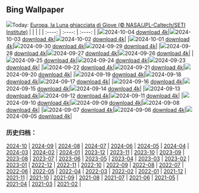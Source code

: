 ## Bing Wallpaper
![](https://cn.bing.com/th?id=OHR.EuropaMoon_IT-IT5266996752_UHD.jpg&w=1000)Today: [Europa, la Luna ghiacciata di Giove (© NASA/JPL-Caltech/SETI Institute)](https://cn.bing.com/th?id=OHR.EuropaMoon_IT-IT5266996752_UHD.jpg&rf=LaDigue_UHD.jpg&pid=hp&w=3840&h=2160&rs=1&c=4)
|      |      |      |
| :----: | :----: | :----: |
|![](https://cn.bing.com/th?id=OHR.EuropaMoon_IT-IT5266996752_UHD.jpg&pid=hp&w=384&h=216&rs=1&c=4)2024-10-04 [download 4k](https://cn.bing.com/th?id=OHR.EuropaMoon_IT-IT5266996752_UHD.jpg&rf=LaDigue_UHD.jpg&pid=hp&w=3840&h=2160&rs=1&c=4)|![](https://cn.bing.com/th?id=OHR.TajMahalReflection_IT-IT1242921978_UHD.jpg&pid=hp&w=384&h=216&rs=1&c=4)2024-10-03 [download 4k](https://cn.bing.com/th?id=OHR.TajMahalReflection_IT-IT1242921978_UHD.jpg&rf=LaDigue_UHD.jpg&pid=hp&w=3840&h=2160&rs=1&c=4)|![](https://cn.bing.com/th?id=OHR.LakeInItalianNonni_IT-IT2833873964_UHD.jpg&pid=hp&w=384&h=216&rs=1&c=4)2024-10-02 [download 4k](https://cn.bing.com/th?id=OHR.LakeInItalianNonni_IT-IT2833873964_UHD.jpg&rf=LaDigue_UHD.jpg&pid=hp&w=3840&h=2160&rs=1&c=4)|
|![](https://cn.bing.com/th?id=OHR.HalfDomeYosemite_IT-IT2723116418_UHD.jpg&pid=hp&w=384&h=216&rs=1&c=4)2024-10-01 [download 4k](https://cn.bing.com/th?id=OHR.HalfDomeYosemite_IT-IT2723116418_UHD.jpg&rf=LaDigue_UHD.jpg&pid=hp&w=3840&h=2160&rs=1&c=4)|![](https://cn.bing.com/th?id=OHR.WalrusNorway_IT-IT2593695501_UHD.jpg&pid=hp&w=384&h=216&rs=1&c=4)2024-09-30 [download 4k](https://cn.bing.com/th?id=OHR.WalrusNorway_IT-IT2593695501_UHD.jpg&rf=LaDigue_UHD.jpg&pid=hp&w=3840&h=2160&rs=1&c=4)|![](https://cn.bing.com/th?id=OHR.ConnecticutBridge_IT-IT2485348656_UHD.jpg&pid=hp&w=384&h=216&rs=1&c=4)2024-09-29 [download 4k](https://cn.bing.com/th?id=OHR.ConnecticutBridge_IT-IT2485348656_UHD.jpg&rf=LaDigue_UHD.jpg&pid=hp&w=3840&h=2160&rs=1&c=4)|
|![](https://cn.bing.com/th?id=OHR.FloridaSeashore_IT-IT3615650453_UHD.jpg&pid=hp&w=384&h=216&rs=1&c=4)2024-09-28 [download 4k](https://cn.bing.com/th?id=OHR.FloridaSeashore_IT-IT3615650453_UHD.jpg&rf=LaDigue_UHD.jpg&pid=hp&w=3840&h=2160&rs=1&c=4)|![](https://cn.bing.com/th?id=OHR.VeniceAerial_IT-IT9053737522_UHD.jpg&pid=hp&w=384&h=216&rs=1&c=4)2024-09-27 [download 4k](https://cn.bing.com/th?id=OHR.VeniceAerial_IT-IT9053737522_UHD.jpg&rf=LaDigue_UHD.jpg&pid=hp&w=3840&h=2160&rs=1&c=4)|![](https://cn.bing.com/th?id=OHR.WindRiverAlaska_IT-IT8914553087_UHD.jpg&pid=hp&w=384&h=216&rs=1&c=4)2024-09-26 [download 4k](https://cn.bing.com/th?id=OHR.WindRiverAlaska_IT-IT8914553087_UHD.jpg&rf=LaDigue_UHD.jpg&pid=hp&w=3840&h=2160&rs=1&c=4)|
|![](https://cn.bing.com/th?id=OHR.FestivalMedioevo_IT-IT1145169158_UHD.jpg&pid=hp&w=384&h=216&rs=1&c=4)2024-09-25 [download 4k](https://cn.bing.com/th?id=OHR.FestivalMedioevo_IT-IT1145169158_UHD.jpg&rf=LaDigue_UHD.jpg&pid=hp&w=3840&h=2160&rs=1&c=4)|![](https://cn.bing.com/th?id=OHR.SkaftafellWaterfall_IT-IT8228006063_UHD.jpg&pid=hp&w=384&h=216&rs=1&c=4)2024-09-24 [download 4k](https://cn.bing.com/th?id=OHR.SkaftafellWaterfall_IT-IT8228006063_UHD.jpg&rf=LaDigue_UHD.jpg&pid=hp&w=3840&h=2160&rs=1&c=4)|![](https://cn.bing.com/th?id=OHR.IcebergOtter_IT-IT1022264475_UHD.jpg&pid=hp&w=384&h=216&rs=1&c=4)2024-09-23 [download 4k](https://cn.bing.com/th?id=OHR.IcebergOtter_IT-IT1022264475_UHD.jpg&rf=LaDigue_UHD.jpg&pid=hp&w=3840&h=2160&rs=1&c=4)|
|![](https://cn.bing.com/th?id=OHR.AutumnCumbria_IT-IT4193827391_UHD.jpg&pid=hp&w=384&h=216&rs=1&c=4)2024-09-22 [download 4k](https://cn.bing.com/th?id=OHR.AutumnCumbria_IT-IT4193827391_UHD.jpg&rf=LaDigue_UHD.jpg&pid=hp&w=3840&h=2160&rs=1&c=4)|![](https://cn.bing.com/th?id=OHR.MunichBeerfest_IT-IT3943225360_UHD.jpg&pid=hp&w=384&h=216&rs=1&c=4)2024-09-21 [download 4k](https://cn.bing.com/th?id=OHR.MunichBeerfest_IT-IT3943225360_UHD.jpg&rf=LaDigue_UHD.jpg&pid=hp&w=3840&h=2160&rs=1&c=4)|![](https://cn.bing.com/th?id=OHR.OcracokeLight_IT-IT0714167310_UHD.jpg&pid=hp&w=384&h=216&rs=1&c=4)2024-09-20 [download 4k](https://cn.bing.com/th?id=OHR.OcracokeLight_IT-IT0714167310_UHD.jpg&rf=LaDigue_UHD.jpg&pid=hp&w=3840&h=2160&rs=1&c=4)|
|![](https://cn.bing.com/th?id=OHR.PiratePlayground_IT-IT1371008895_UHD.jpg&pid=hp&w=384&h=216&rs=1&c=4)2024-09-19 [download 4k](https://cn.bing.com/th?id=OHR.PiratePlayground_IT-IT1371008895_UHD.jpg&rf=LaDigue_UHD.jpg&pid=hp&w=3840&h=2160&rs=1&c=4)|![](https://cn.bing.com/th?id=OHR.GujoHachiman_IT-IT6052956461_UHD.jpg&pid=hp&w=384&h=216&rs=1&c=4)2024-09-18 [download 4k](https://cn.bing.com/th?id=OHR.GujoHachiman_IT-IT6052956461_UHD.jpg&rf=LaDigue_UHD.jpg&pid=hp&w=3840&h=2160&rs=1&c=4)|![](https://cn.bing.com/th?id=OHR.MidAutumnSingapore_IT-IT4809811002_UHD.jpg&pid=hp&w=384&h=216&rs=1&c=4)2024-09-17 [download 4k](https://cn.bing.com/th?id=OHR.MidAutumnSingapore_IT-IT4809811002_UHD.jpg&rf=LaDigue_UHD.jpg&pid=hp&w=3840&h=2160&rs=1&c=4)|
|![](https://cn.bing.com/th?id=OHR.SunriseWallabies_IT-IT9509274340_UHD.jpg&pid=hp&w=384&h=216&rs=1&c=4)2024-09-16 [download 4k](https://cn.bing.com/th?id=OHR.SunriseWallabies_IT-IT9509274340_UHD.jpg&rf=LaDigue_UHD.jpg&pid=hp&w=3840&h=2160&rs=1&c=4)|![](https://cn.bing.com/th?id=OHR.EltzCastle_IT-IT5701748731_UHD.jpg&pid=hp&w=384&h=216&rs=1&c=4)2024-09-15 [download 4k](https://cn.bing.com/th?id=OHR.EltzCastle_IT-IT5701748731_UHD.jpg&rf=LaDigue_UHD.jpg&pid=hp&w=3840&h=2160&rs=1&c=4)|![](https://cn.bing.com/th?id=OHR.RapaNuiSunrise_IT-IT0245342035_UHD.jpg&pid=hp&w=384&h=216&rs=1&c=4)2024-09-14 [download 4k](https://cn.bing.com/th?id=OHR.RapaNuiSunrise_IT-IT0245342035_UHD.jpg&rf=LaDigue_UHD.jpg&pid=hp&w=3840&h=2160&rs=1&c=4)|
|![](https://cn.bing.com/th?id=OHR.PointReyes_IT-IT5474541020_UHD.jpg&pid=hp&w=384&h=216&rs=1&c=4)2024-09-13 [download 4k](https://cn.bing.com/th?id=OHR.PointReyes_IT-IT5474541020_UHD.jpg&rf=LaDigue_UHD.jpg&pid=hp&w=3840&h=2160&rs=1&c=4)|![](https://cn.bing.com/th?id=OHR.DolphinReunion_IT-IT1645140668_UHD.jpg&pid=hp&w=384&h=216&rs=1&c=4)2024-09-12 [download 4k](https://cn.bing.com/th?id=OHR.DolphinReunion_IT-IT1645140668_UHD.jpg&rf=LaDigue_UHD.jpg&pid=hp&w=3840&h=2160&rs=1&c=4)|![](https://cn.bing.com/th?id=OHR.CalabriaPeperoncino_IT-IT5208415155_UHD.jpg&pid=hp&w=384&h=216&rs=1&c=4)2024-09-11 [download 4k](https://cn.bing.com/th?id=OHR.CalabriaPeperoncino_IT-IT5208415155_UHD.jpg&rf=LaDigue_UHD.jpg&pid=hp&w=3840&h=2160&rs=1&c=4)|
|![](https://cn.bing.com/th?id=OHR.BridgeLisbon_IT-IT5048654702_UHD.jpg&pid=hp&w=384&h=216&rs=1&c=4)2024-09-10 [download 4k](https://cn.bing.com/th?id=OHR.BridgeLisbon_IT-IT5048654702_UHD.jpg&rf=LaDigue_UHD.jpg&pid=hp&w=3840&h=2160&rs=1&c=4)|![](https://cn.bing.com/th?id=OHR.IguazuRainbow_IT-IT4779268269_UHD.jpg&pid=hp&w=384&h=216&rs=1&c=4)2024-09-09 [download 4k](https://cn.bing.com/th?id=OHR.IguazuRainbow_IT-IT4779268269_UHD.jpg&rf=LaDigue_UHD.jpg&pid=hp&w=3840&h=2160&rs=1&c=4)|![](https://cn.bing.com/th?id=OHR.StockholmLibrary_IT-IT4633404015_UHD.jpg&pid=hp&w=384&h=216&rs=1&c=4)2024-09-08 [download 4k](https://cn.bing.com/th?id=OHR.StockholmLibrary_IT-IT4633404015_UHD.jpg&rf=LaDigue_UHD.jpg&pid=hp&w=3840&h=2160&rs=1&c=4)|
|![](https://cn.bing.com/th?id=OHR.FestaRificolona_IT-IT8489654769_UHD.jpg&pid=hp&w=384&h=216&rs=1&c=4)2024-09-07 [download 4k](https://cn.bing.com/th?id=OHR.FestaRificolona_IT-IT8489654769_UHD.jpg&rf=LaDigue_UHD.jpg&pid=hp&w=3840&h=2160&rs=1&c=4)|![](https://cn.bing.com/th?id=OHR.GlenariffPark_IT-IT4424875545_UHD.jpg&pid=hp&w=384&h=216&rs=1&c=4)2024-09-06 [download 4k](https://cn.bing.com/th?id=OHR.GlenariffPark_IT-IT4424875545_UHD.jpg&rf=LaDigue_UHD.jpg&pid=hp&w=3840&h=2160&rs=1&c=4)|![](https://cn.bing.com/th?id=OHR.TIFF2024_IT-IT6965030073_UHD.jpg&pid=hp&w=384&h=216&rs=1&c=4)2024-09-05 [download 4k](https://cn.bing.com/th?id=OHR.TIFF2024_IT-IT6965030073_UHD.jpg&rf=LaDigue_UHD.jpg&pid=hp&w=3840&h=2160&rs=1&c=4)|

### 历史归档：
[2024-10](/picture/2024-10/) | [2024-09](/picture/2024-09/) | [2024-08](/picture/2024-08/) | [2024-07](/picture/2024-07/) | [2024-06](/picture/2024-06/) | [2024-05](/picture/2024-05/) | [2024-04](/picture/2024-04/) | [2024-03](/picture/2024-03/) | 
[2024-02](/picture/2024-02/) | [2024-01](/picture/2024-01/) | [2023-12](/picture/2023-12/) | [2023-11](/picture/2023-11/) | [2023-10](/picture/2023-10/) | [2023-09](/picture/2023-09/) | [2023-08](/picture/2023-08/) | [2023-07](/picture/2023-07/) | 
[2023-06](/picture/2023-06/) | [2023-05](/picture/2023-05/) | [2023-04](/picture/2023-04/) | [2023-03](/picture/2023-03/) | [2023-02](/picture/2023-02/) | [2023-01](/picture/2023-01/) | [2022-12](/picture/2022-12/) | [2022-11](/picture/2022-11/) | 
[2022-10](/picture/2022-10/) | [2022-09](/picture/2022-09/) | [2022-08](/picture/2022-08/) | [2022-07](/picture/2022-07/) | [2022-06](/picture/2022-06/) | [2022-05](/picture/2022-05/) | [2022-04](/picture/2022-04/) | [2022-03](/picture/2022-03/) | 
[2022-02](/picture/2022-02/) | [2022-01](/picture/2022-01/) | [2021-12](/picture/2021-12/) | [2021-11](/picture/2021-11/) | [2021-10](/picture/2021-10/) | [2021-09](/picture/2021-09/) | [2021-08](/picture/2021-08/) | [2021-07](/picture/2021-07/) | 
[2021-06](/picture/2021-06/) | [2021-05](/picture/2021-05/) | [2021-04](/picture/2021-04/) | [2021-03](/picture/2021-03/) | [2021-02](/picture/2021-02/) | 